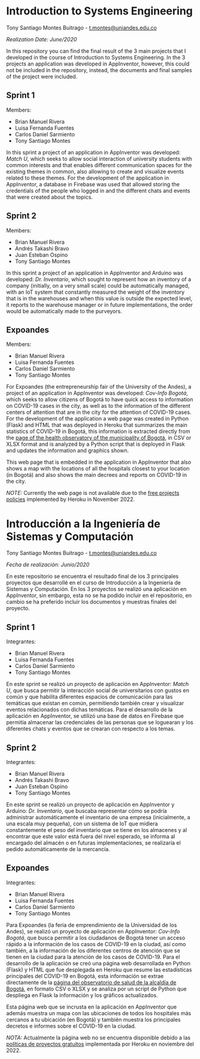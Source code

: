 # Introduction to Systems Engineering

Tony Santiago Montes Buitrago - <t.montes@uniandes.edu.co>

*Realization Date: June/2020*

In this repository you can find the final result of the 3 main projects that I developed in the course of Introduction to Systems Engineering. In the 3 projects an application was developed in AppInventor, however, this could not be included in the repository, instead, the documents and final samples of the project were included.

## Sprint 1

Members:

- Brian Manuel Rivera
- Luisa Fernanda Fuentes
- Carlos Daniel Sarmiento
- Tony Santiago Montes

In this sprint a project of an application in AppInventor was developed: *Match U*, which seeks to allow social interaction of university students with common interests and that enables different communication spaces for the existing themes in common, also allowing to create and visualize events related to these themes. For the development of the application in AppInventor, a database in Firebase was used that allowed storing the credentials of the people who logged in and the different chats and events that were created about the topics.

## Sprint 2

Members:

- Brian Manuel Rivera
- Andrés Takashi Bravo
- Juan Esteban Ospino
- Tony Santiago Montes

In this sprint a project of an application in AppInventor and Arduino was developed: *Dr. Inventario*, which sought to represent how an inventory of a company (initially, on a very small scale) could be automatically managed, with an IoT system that constantly measured the weight of the inventory that is in the warehouses and when this value is outside the expected level, it reports to the warehouse manager or in future implementations, the order would be automatically made to the purveyors.

## Expoandes

Members:

- Brian Manuel Rivera
- Luisa Fernanda Fuentes
- Carlos Daniel Sarmiento
- Tony Santiago Montes

For Expoandes (the entrepreneurship fair of the University of the Andes), a project of an application in AppInventor was developed: *Cov-Info Bogotá*, which seeks to allow citizens of Bogotá to have quick access to information on COVID-19 cases in the city, as well as to the information of the different centers of attention that are in the city for the attention of COVID-19 cases. For the development of the application a web page was created in Python (Flask) and HTML that was deployed in Heroku that summarizes the main statistics of COVID-19 in Bogotá, this information is extracted directly from the [page of the health observatory of the municipality of Bogotá](https://saludata.saludcapital.gov.co/osb/index.php/datos-de-salud/enfermedades-trasmisibles/covid19/), in CSV or XLSX format and is analyzed by a Python script that is deployed in Flask and updates the information and graphics shown.

This web page that is embedded in the application in AppInventor that also shows a map with the locations of all the hospitals closest to your location (in Bogotá) and also shows the main decrees and reports on COVID-19 in the city.

*NOTE:* Currently the web page is not available due to the [free projects policies](https://blog.heroku.com/next-chapter) implemented by Heroku in November 2022.


# Introducción a la Ingeniería de Sistemas y Computación

Tony Santiago Montes Buitrago - <t.montes@uniandes.edu.co>

*Fecha de realización: Junio/2020*

En este repositorio se encuentra el resultado final de los 3 principales proyectos que desarrollé en el curso de Introducción a la Ingeniería de Sistemas y Computación. En los 3 proyectos se realizó una aplicación en AppInventor, sin embargo, esta no se ha podido incluir en el repositorio, en cambio se ha preferido incluir los documentos y muestras finales del proyecto.

## Sprint 1

Integrantes:

- Brian Manuel Rivera
- Luisa Fernanda Fuentes
- Carlos Daniel Sarmiento
- Tony Santiago Montes

En este sprint se realizó un proyecto de aplicación en AppInventor: *Match U*, que busca permitir la interacción social de universitarios con gustos en común y que habilita diferentes espacios de comunicación para las temáticas que existan en común, permitiendo también crear y visualizar eventos relacionados con dichas temáticas. Para el desarrollo de la aplicación en AppInventor, se utilizó una base de datos en Firebase que permitía almacenar las credenciales de las personas que se loguearan y los diferentes chats y eventos que se crearan con respecto a los temas.

## Sprint 2

Integrantes:

- Brian Manuel Rivera
- Andrés Takashi Bravo
- Juan Esteban Ospino
- Tony Santiago Montes

En este sprint se realizó un proyecto de aplicación en AppInventor y Arduino: *Dr. Inventario*, que buscaba representar cómo se podría administrar automáticamente el inventario de una empresa (inicialmente, a una escala muy pequeña), con un sistema de IoT que midiera constantemente el peso del inventario que se tiene en los almacenes y al encontrar que este valor está fuera del nivel esperado, se informa al encargado del almacén o en futuras implementaciones, se realizaría el pedido automáticamente de la mercancía.

## Expoandes

Integrantes:

- Brian Manuel Rivera
- Luisa Fernanda Fuentes
- Carlos Daniel Sarmiento
- Tony Santiago Montes

Para Expoandes (la feria de emprendimiento de la Universidad de los Andes), se realizó un proyecto de aplicación en AppInventor: *Cov-Info Bogotá*, que busca permitir a los ciudadanos de Bogotá tener un acceso rápido a la información de los casos de COVID-19 en la ciudad, así como también, a la información de los diferentes centros de atención que se tienen en la ciudad para la atención de los casos de COVID-19. Para el desarrollo de la aplicación se creó una página web desarrollada en Python (Flask) y HTML que fue desplegada en Heroku que resume las estadísticas principales del COVID-19 en Bogotá, esta información se extrae directamente de la [página del observatorio de salud de la alcaldía de Bogotá](https://saludata.saludcapital.gov.co/osb/index.php/datos-de-salud/enfermedades-trasmisibles/covid19/), en formato CSV o XLSX y se analiza por un script de Python que despliega en Flask la información y los gráficos actualizados.

Esta página web que se incrusta en la aplicación en AppInventor que además muestra un mapa con las ubicaciones de todos los hospitales más cercanos a tu ubicación (en Bogotá) y también muestra los principales decretos e informes sobre el COVID-19 en la ciudad.

*NOTA:* Actualmente la página web no se encuentra disponible debido a las [políticas de proyectos gratuitos](https://blog.heroku.com/next-chapter) implementada por Heroku en noviembre del 2022.
